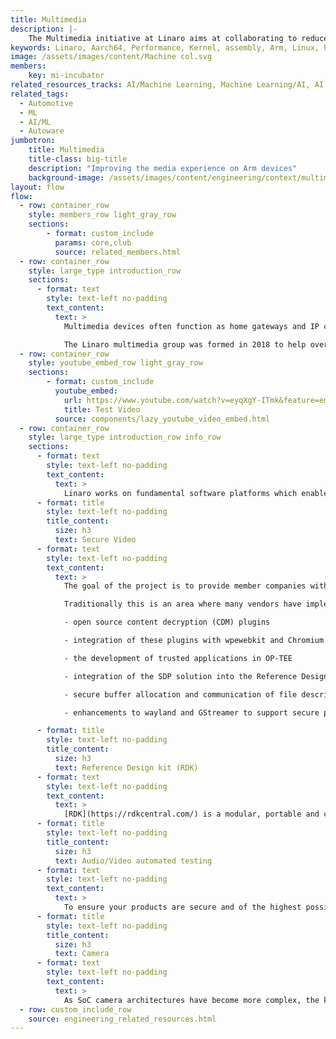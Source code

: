 ```yaml
---
title: Multimedia
description: |-
    The Multimedia initiative at Linaro aims at collaborating to reduce fragmentation in the Deep learning NN acceleration ecosystem, where currently every IP vendor forks the existing open source models and frameworks to integrate their hardware blocks and then tune for performance.
keywords: Linaro, Aarch64, Performance, Kernel, assembly, Arm, Linux, hardware
image: /assets/images/content/Machine col.svg
members:
    key: mi-incubator
related_resources_tracks: AI/Machine Learning, Machine Learning/AI, AI and Neural Networks on Arm Summit
related_tags:
  - Automotive
  - ML
  - AI/ML
  - Autoware
jumbotron:
    title: Multimedia
    title-class: big-title
    description: "Improving the media experience on Arm devices"
    background-image: /assets/images/content/engineering/context/multimedia.jpg
layout: flow
flow:
  - row: container_row
    style: members_row light_gray_row
    sections:
        - format: custom_include
          params: core,club
          source: related_members.html
  - row: container_row
    style: large_type introduction_row
    sections:
      - format: text
        style: text-left no-padding
        text_content:
          text: >
            Multimedia devices often function as home gateways and IP clients to access broadband and Pay TV services and are capable of managing content rights throughout the connected home. Viewers expect these devices to deliver rich 3D graphical user interfaces, access to their favorite applications, and the ability to watch and record programs, all while operating on lower standby and active power. Many standards exist, but these are not implemented consistently across all platforms and devices, leading to significant fragmentation, a multitude of point solutions and subsequently significant amounts of duplicated, non-differentiating engineering effort.

            The Linaro multimedia group was formed in 2018 to help overcome these fragmentation issues and provide standardized solutions, helping to improve the media experience on Arm and resolve common multimedia problems for the Arm ecosystem.
  - row: container_row
    style: youtube_embed_row light_gray_row
    sections:
        - format: custom_include
          youtube_embed:
            url: https://www.youtube.com/watch?v=eyqXgY-ITmk&feature=emb_title
            title: Test Video
          source: components/lazy_youtube_video_embed.html
  - row: container_row
    style: large_type introduction_row info_row
    sections:
      - format: text
        style: text-left no-padding
        text_content:
          text: >
            Linaro works on fundamental software platforms which enable rapid deployment of new services across a range of platforms. Developing the base platform for diverse and complex multimedia applications requires a significant amount of software that addresses common challenges.
      - format: title
        style: text-left no-padding
        title_content:
          size: h3
          text: Secure Video
      - format: text
        style: text-left no-padding
        text_content:
          text: >
            The goal of the project is to provide member companies with reusable open source components (where possible) to quickly accelerate over-the-top, set-top box, smart TV and infotainment use cases that need to support the playback of protected content. One of the main focuses since the multimedia group was formed in Linaro has been on implementing a Secure Video Path (SVP) or Secure data path (SDP) solution that leverages OP-TEE secure OS and Trustzone to satisfy the requirements of Widevine L1 and Playready SL3000 so that decrypted and decompressed data is never accessible by the rich execution environment.

            Traditionally this is an area where many vendors have implemented very custom out of tree solutions that are costly to implement and even more costly to maintain. Linaro wants to promote a standardized solution for the benefit of everyone working right across the stack from the web browser down to the secure OS. Work to date has focussed on how we can support the [W3C EME standard](https://www.w3.org/TR/encrypted-media/) via:

            - open source content decryption (CDM) plugins

            - integration of these plugins with wpewebkit and Chromium browsers

            - the development of trusted applications in OP-TEE

            - integration of the SDP solution into the Reference Design Kit (RDK) and AOSP

            - secure buffer allocation and communication of file descriptors across components

            - enhancements to wayland and GStreamer to support secure playback use cases.

      - format: title
        style: text-left no-padding
        title_content:
          size: h3
          text: Reference Design kit (RDK)
      - format: text
        style: text-left no-padding
        text_content:
          text: >
            [RDK](https://rdkcentral.com/) is a modular, portable and customizable open source software solution that standardizes core functions used in video, broadband and IoT devices. The goal of the RDK project is to help facilitate fast ramp up on member companies own RDK projects. To do this Linaro prototypes on member company silicon best in class open source components to give RDK more interoperability, flexibility and improved performance. Linaro has worked on the Yoctofication of RDK, integration of OP-TEE and CDM plugins to support secure video use cases, enhancements to the Westeros wayland compositor and member silicon enablement.
      - format: title
        style: text-left no-padding
        title_content:
          size: h3
          text: Audio/Video automated testing
      - format: text
        style: text-left no-padding
        text_content:
          text: >
            To ensure your products are secure and of the highest possible quality, you want to be able to test them. Linaro provides members with re-usable test definitions built on open source tooling to help validate video and audio use cases.
      - format: title
        style: text-left no-padding
        title_content:
          size: h3
          text: Camera
      - format: text
        style: text-left no-padding
        text_content:
          text: >
            As SoC camera architectures have become more complex, the kernel APIs have evolved to support this increased complexity. New kernel APIs such as media controller and v4l2 subdev were created to expose these complex pipelines to userspace. What’s more, instead of having one video device node to manage, userspace now has multiple device nodes. In summary, setting up these complex camera pipelines requires userspace to have lots of prior knowledge of the underlying hardware. Linaro’s proposed solution to this complexity is [libcamera.org](http://libcamera.org/), which aims to encapsulate all this platform complexity into a userspace library that can be re-used by ChromeOS, Android and Linux. Linaro is working with the libcamera project and across the Camera ecosystem to help members leverage the library and enable their SoCs. Work to date has focussed on Camera sensor driver upstreaming to avoid fragmentation in downstream vendor trees, and helping ensure good support of the [96boards](https://www.96boards.org/) ecosystem.
  - row: custom_include_row
    source: engineering_related_resources.html
---
```

